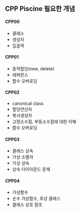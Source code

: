 ## CPP Piscine 필요한 개념



#### CPP00

- 클래스
- 생성자
- 입출력



#### CPP01

- 동적할당(new, delete)
- 레퍼런스 
- 함수 오버로딩



#### CPP02

- canonical class
- 할당연산자
- 복사생성자
- 고정소수점, 부동소수점에 대한 이해
- 함수 오버로딩



#### CPP03

- 클래스 상속
- 가상 소멸자
- 가상 상속
- 상속 다이아몬드 문제 



#### CPP04

- 가상함수
- 순수 가상함수, 추상 클래스
- 클래스 상호 참조
